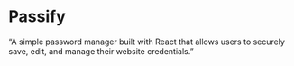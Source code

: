 # Passify
“A simple password manager built with React that allows users to securely save, edit, and manage their website credentials.”
